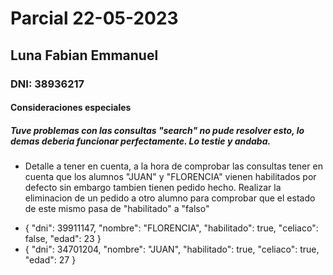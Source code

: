 
# Parcial 22-05-2023
## Luna Fabian Emmanuel
### DNI: 38936217
#### Consideraciones especiales

##### Tuve problemas con las consultas "search" no pude resolver esto, lo demas deberia funcionar perfectamente. Lo testie y andaba.

* Detalle a tener en cuenta, a la hora de comprobar las consultas tener en cuenta que los alumnos "JUAN" y "FLORENCIA" vienen habilitados por defecto sin embargo tambien tienen pedido hecho. Realizar la eliminacion de un pedido a otro alumno para comprobar que el estado de este mismo pasa de "habilitado" a "falso"

- {
        "dni": 39911147,
        "nombre": "FLORENCIA",
        "habilitado": true,
        "celiaco": false,
        "edad": 23
    }
- {
        "dni": 34701204,
        "nombre": "JUAN",
        "habilitado": true,
        "celiaco": true,
        "edad": 27
    }